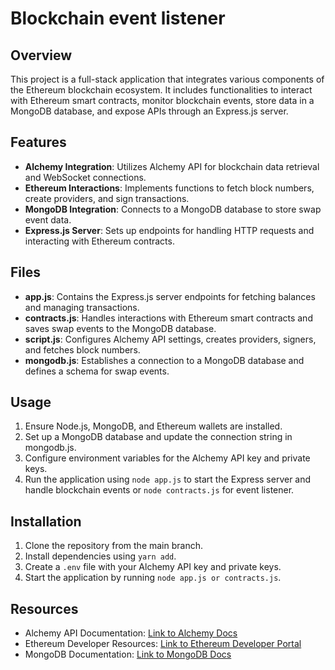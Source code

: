 # Blockchain event listener

## Overview

This project is a full-stack application that integrates various components of the Ethereum blockchain ecosystem. It includes functionalities to interact with Ethereum smart contracts, monitor blockchain events, store data in a MongoDB database, and expose APIs through an Express.js server.

## Features

- **Alchemy Integration**: Utilizes Alchemy API for blockchain data retrieval and WebSocket connections.
- **Ethereum Interactions**: Implements functions to fetch block numbers, create providers, and sign transactions.
- **MongoDB Integration**: Connects to a MongoDB database to store swap event data.
- **Express.js Server**: Sets up endpoints for handling HTTP requests and interacting with Ethereum contracts.

## Files

- **app.js**: Contains the Express.js server endpoints for fetching balances and managing transactions.
- **contracts.js**: Handles interactions with Ethereum smart contracts and saves swap events to the MongoDB database.
- **script.js**: Configures Alchemy API settings, creates providers, signers, and fetches block numbers.
- **mongodb.js**: Establishes a connection to a MongoDB database and defines a schema for swap events.

## Usage

1. Ensure Node.js, MongoDB, and Ethereum wallets are installed.
2. Set up a MongoDB database and update the connection string in mongodb.js.
3. Configure environment variables for the Alchemy API key and private keys.
4. Run the application using `node app.js` to start the Express server and handle blockchain events or `node contracts.js` for event listener.

## Installation

1. Clone the repository from the main branch.
2. Install dependencies using `yarn add`.
3. Create a `.env` file with your Alchemy API key and private keys.
4. Start the application by running `node app.js or contracts.js`.

## Resources

- Alchemy API Documentation: [Link to Alchemy Docs](https://docs.alchemy.com/)
- Ethereum Developer Resources: [Link to Ethereum Developer Portal](https://ethereum.org/developers/)
- MongoDB Documentation: [Link to MongoDB Docs](https://docs.mongodb.com/)